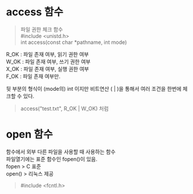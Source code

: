 # access 함수
> 파일 권한 체크 함수 </br>
> #include <unistd.h> </br>
> int access(const char *pathname, int mode)

  R_OK : 파일 존재 여부, 읽기 권한 여부 </br>
  W_OK : 파일 존재 여부, 쓰기 권한 여부 </br>
  X_OK : 파일 존재 여부, 실행 권한 여부 </br>
  F_OK : 파일 존재 여부만. </br>

  뒷 부분의 형식이 (mode의) int 이지만 비트연산 ( | )을
  통해서 여러 조건을 한번에 체크할 수 있다.
> access("test.txt", R_OK | W_OK) 처럼

# open 함수

 함수에서 외부 다른 파일을 사용할 때 사용하는 함수 </br>
파일열기에는 표준 함수인 fopen()이 있음.</br> fopen > C 표준 </br>
open() > 리눅스 제공</br>

> #include <fcntl.h>
